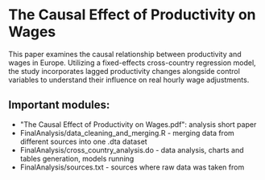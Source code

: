 # The Causal Effect of Productivity on Wages
This paper examines the causal relationship between productivity and wages in
Europe. Utilizing a fixed-effects cross-country regression model, the study incorporates
lagged productivity changes alongside control variables to understand their influence on real hourly wage
adjustments.

## Important modules:
- "The Causal Effect of Productivity on Wages.pdf": analysis short paper
- FinalAnalysis/data_cleaning_and_merging.R - merging data from different sources into one .dta dataset
- FinalAnalysis/cross_country_analysis.do - data analysis, charts and tables generation, models running
- FinalAnalysis/sources.txt - sources where raw data was taken from

 
